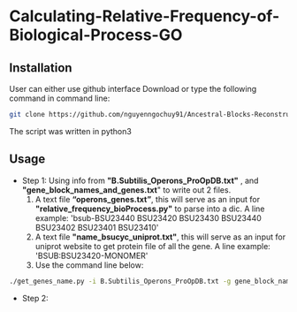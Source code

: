 # Calculating-Relative-Frequency-of-Biological-Process-GO
## Installation 
User can either use github interface Download or type the following command in command line:
```bash
git clone https://github.com/nguyenngochuy91/Ancestral-Blocks-Reconstruction
```
The script was written in python3


## Usage
* Step 1: Using info from **"B.Subtilis_Operons_ProOpDB.txt"** , and **"gene_block_names_and_genes.txt**" to write out 2 files.
  1. A text file **“operons_genes.txt”**, this will serve as an input for **"relative_frequency_bioProcess.py"** to parse into a dic. A line example: 'bsub-BSU23440	BSU23420	BSU23430	BSU23440	BSU23402	BSU23401	BSU23410'
  2. A text file **"name_bsucyc_uniprot.txt"**, this will serve as an input for uniprot website to get protein file of all the gene. A line example: 'BSUB:BSU23420-MONOMER'
  3. Use the command line below: 
```bash
./get_genes_name.py -i B.Subtilis_Operons_ProOpDB.txt -g gene_block_names_and_genes.txt -o operons_genes.txt -n name_bsucyc_uniprot.txt
```
* Step 2: 
